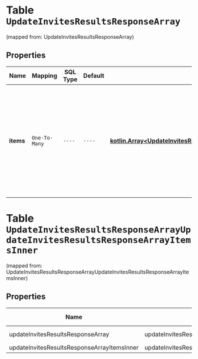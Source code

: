 
# Table `UpdateInvitesResultsResponseArray`
(mapped from: UpdateInvitesResultsResponseArray)

## Properties
Name | Mapping | SQL Type | Default | Type | Description | Notes
---- | ------- | -------- | ------- | ---- | ----------- | -----
**items** | `One-To-Many` | `----` | `----`  | [**kotlin.Array&lt;UpdateInvitesResultsResponseArrayItemsInner&gt;**](UpdateInvitesResultsResponseArrayItemsInner.md) | List of invite/Request action status. If there is an error, an exception object will be returned. If the action was successfully completed, an invite object will be returned. |  [optional]


# **Table `UpdateInvitesResultsResponseArrayUpdateInvitesResultsResponseArrayItemsInner`**
(mapped from: UpdateInvitesResultsResponseArrayUpdateInvitesResultsResponseArrayItemsInner)

## Properties
Name | Mapping | SQL Type | Default | Type | Description | Notes
---- | ------- | -------- | ------- | ---- | ----------- | -----
updateInvitesResultsResponseArray | updateInvitesResultsResponseArray | long | | kotlin.Long | Primary Key | *one*
updateInvitesResultsResponseArrayItemsInner | updateInvitesResultsResponseArrayItemsInner | long | | kotlin.Long | Foreign Key | *many*



